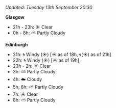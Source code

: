 *Updated: Tuesday 13th September 20:30*

**Glasgow**

* 21h - 23h: :sunny: Clear
* 0h - 8h: :partly_sunny: Partly Cloudy

**Edinburgh**

* 21h: :cyclone: Windy (:sunny:) [:sunny: as of 18h, :cyclone:(:sunny:) as of 21h]
* 22h: :cyclone: Windy (:sunny:) [:sunny: as of 19h]
* 23h - 2h: :sunny: Clear
* 3h: :partly_sunny: Partly Cloudy
* 4h: :cloud: Cloudy
* 5h, 6h: :partly_sunny: Partly Cloudy
* 7h: :sunny: Clear
* 8h: :partly_sunny: Partly Cloudy
